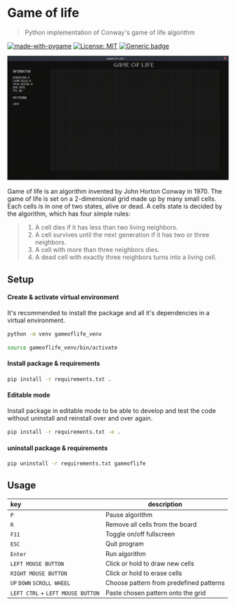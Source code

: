 # Game of life

> Python implementation of Conway's game of life algorithm

[![made-with-pygame](https://img.shields.io/badge/Made%20with-Pygame-green.svg)](https://www.pygame.org/)
[![License: MIT](https://img.shields.io/badge/License-MIT-blue.svg)](https://opensource.org/licenses/MIT)
[![Generic badge](https://img.shields.io/badge/code_style-black-black.svg)](https://github.com/psf/black)

![Demonstration of game of life](/data/demo.gif)

Game of life is an algorithm invented by John Horton Conway in 1970. The game of life is set on a 2-dimensional grid made up by many small cells. Each cells is in one of two states, alive or dead. A cells state is decided by the algorithm, which has four simple rules:

> 1. A cell dies if it has less than two living neighbors.
> 2. A cell survives until the next generation if it has two or three neighbors.
> 3. A cell with more than three neighbors dies.
> 4. A dead cell with exactly three neighbors turns into a living cell.

## Setup

#### Create & activate virtual environment

It's recommended to install the package and all it's dependencies in a virtual environment.

```sh
python -m venv gameoflife_venv
```
```sh
source gameoflife_venv/bin/activate
```

#### Install package & requirements

```sh
pip install -r requirements.txt .
```

#### Editable mode

Install package in editable mode to be able to develop and test the code without uninstall and reinstall over and over again.

```sh
pip install -r requirements.txt -e .
```

#### uninstall package & requirements

```sh
pip uninstall -r requirements.txt gameoflife
```

## Usage

| key | description |
|:-----|-------|
| `P`     | Pause algorithm |
| `R`     | Remove all cells from the board |
| `F11`   | Toggle on/off fullscreen |
| `ESC`   | Quit program |
| `Enter` | Run algorithm |
| `LEFT MOUSE BUTTON` | Click or hold to draw new cells |
| `RIGHT MOUSE BUTTON` | Click or hold to erase cells |
| `UP` `DOWN` `SCROLL WHEEL` | Choose pattern from predefined patterns |
| `LEFT CTRL` + `LEFT MOUSE BUTTON` | Paste chosen pattern onto the grid |
